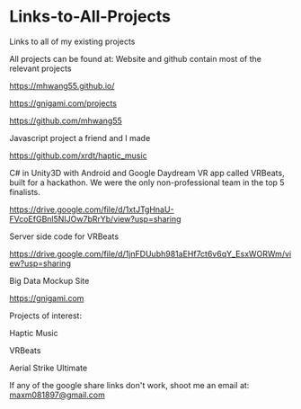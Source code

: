 # Links-to-All-Projects
Links to all of my existing projects

All projects can be found at:
Website and github contain most of the relevant projects

https://mhwang55.github.io/

https://gnigami.com/projects

https://github.com/mhwang55

Javascript project a friend and I made

https://github.com/xrdt/haptic_music

C# in Unity3D with Android and Google Daydream VR app called VRBeats, built for a hackathon.  We were the only non-professional team in the top 5 finalists.  

https://drive.google.com/file/d/1xtJTgHnaU-FVcoEfGBnl5NIJOw7bRrYb/view?usp=sharing

Server side code for VRBeats

https://drive.google.com/file/d/1jnFDUubh981aEHf7ct6v6qY_EsxWORWm/view?usp=sharing

Big Data Mockup Site

https://gnigami.com

Projects of interest:

Haptic Music

VRBeats

Aerial Strike Ultimate

If any of the google share links don't work, shoot me an email at: maxm081897@gmail.com
